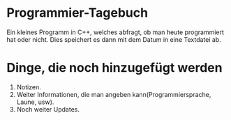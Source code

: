 # Programmier-Tagebuch
Ein kleines Programm in C++, welches abfragt, ob man heute programmiert hat oder nicht. Dies speichert es dann mit dem Datum in eine Textdatei ab.
# Dinge, die noch hinzugefügt werden
1. Notizen.
2. Weiter Informationen, die man angeben kann(Programmiersprache, Laune, usw).
3. Noch weiter Updates.
